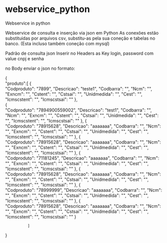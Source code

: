 # webservice_python
Webservice in python

Webservice de consulta e inserção via json em Python
As conexões estão substituidas por arquivos csv, substitu-as pela sua coneção e tabelas no banco. (Esta incluso também coneção com mysql)

Padrão de consulta json
Inserir no Headers as Key login, password com value cnpj e senha

no Body enviar o json no formato:


{    
 "produto":[
              {   
                "Codproduto": "7899",
                "Descricao": "teste1",
                "Codbarra": "",
                "Ncm": "",
                "Exncm": "",
                "Cstent": "",
                "Cstsai": "",
                "Unidmedida": "",
                "Cest": "",
                "Icmscstent": "",
                "Icmscstsai": ""
              },  
              {   
                "Codproduto": "7894900559002",
                "Descricao": "test1",
                "Codbarra": "",
                "Ncm": "",
                "Exncm": "",
                "Cstent": "",
                "Cstsai": "",
                "Unidmedida": "",
                "Cest": "",
                "Icmscstent": "",
                "Icmscstsai": ""
              },
              {   
                "Codproduto": "78915628",
                "Descricao": "aaaaaaa",
                "Codbarra": "",
                "Ncm": "",
                "Exncm": "",
                "Cstent": "",
                "Cstsai": "",
                "Unidmedida": "",
                "Cest": "",
                "Icmscstent": "",
                "Icmscstsai": ""
              },
              {   
                "Codproduto": "78915628",
                "Descricao": "aaaaaaa",
                "Codbarra": "",
                "Ncm": "",
                "Exncm": "",
                "Cstent": "",
                "Cstsai": "",
                "Unidmedida": "",
                "Cest": "",
                "Icmscstent": "",
                "Icmscstsai": ""
              },
              {   
                "Codproduto": "71181245",
                "Descricao": "aaaaaaa",
                "Codbarra": "",
                "Ncm": "",
                "Exncm": "",
                "Cstent": "",
                "Cstsai": "",
                "Unidmedida": "",
                "Cest": "",
                "Icmscstent": "",
                "Icmscstsai": ""
              },
              {   
                "Codproduto": "78915628",
                "Descricao": "aaaaaaa",
                "Codbarra": "",
                "Ncm": "",
                "Exncm": "",
                "Cstent": "",
                "Cstsai": "",
                "Unidmedida": "",
                "Cest": "",
                "Icmscstent": "",
                "Icmscstsai": ""
              },
              {   
                "Codproduto": "78999999",
                "Descricao": "aaaaaaa",
                "Codbarra": "",
                "Ncm": "",
                "Exncm": "",
                "Cstent": "",
                "Cstsai": "",
                "Unidmedida": "",
                "Cest": "",
                "Icmscstent": "",
                "Icmscstsai": ""
              },
              {   
                "Codproduto": "78915628",
                "Descricao": "aaaaaaa",
                "Codbarra": "",
                "Ncm": "",
                "Exncm": "",
                "Cstent": "",
                "Cstsai": "",
                "Unidmedida": "",
                "Cest": "",
                "Icmscstent": "",
                "Icmscstsai": ""
              }
              
              ] 
          
}

